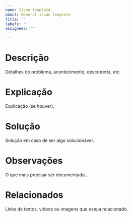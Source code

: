 ```yaml
---
name: Issue template
about: General issue template
title: ''
labels: ''
assignees: ''

---
```


# Descrição

Detalhes do problema, acontecimento, descoberta, etc

# Explicação

Explicação (se houver).

# Solução

Solução em caso de ser algo solucionável.

# Observações

O que mais precisar ser documentado...

# Relacionados

Links de textos, videos ou imagens que esteja relacionado.
